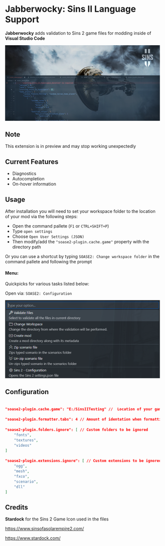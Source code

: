 # Jabberwocky: Sins II Language Support

**Jabberwocky** adds validation to Sins 2 game files for modding inside of **Visual Studio Code**

![doc-image](./images/doc_image2.png)

## Note

This extension is in preview and may stop working unexpectedly

## Current Features

-   Diagnostics
-   Autocompletion
-   On-hover information

## Usage

After installation you will need to set your workspace folder to the location of your mod via the following steps:

-   Open the command pallete (`F1` or `CTRL+SHIFT+P`)
-   Type `open settings`
-   Choose `Open User Settings (JSON)`
-   Then modify/add the `"soase2-plugin.cache.game"` property with the directory path

Or you can use a shortcut by typing `SOASE2: Change workspace folder` in the command pallete and following the prompt

#### Menu:

Quickpicks for various tasks listed below:

Open via: `SOASE2: Configuration`

![menu](./images/doc_menu.png)

## Configuration

```json

"soase2-plugin.cache.game": "E:/SinsIITesting" //  Location of your game/mod (ensure that it is the root directory)

"soase2-plugin.formatter.tabs": 4 // Amount of identation when formatting the file

"soase2-plugin.folders.ignore": [ // Custom folders to be ignored
    "fonts",
    "textures",
    "videos"
]

"soase2-plugin.extensions.ignore": [ // Custom extensions to be ignored
    "ogg",
    "mesh",
    "fxco",
    "scenario",
    "dll"
]
```

## Credits

**Stardock** for the Sins 2 Game Icon used in the files

https://www.sinsofasolarempire2.com/

https://www.stardock.com/
